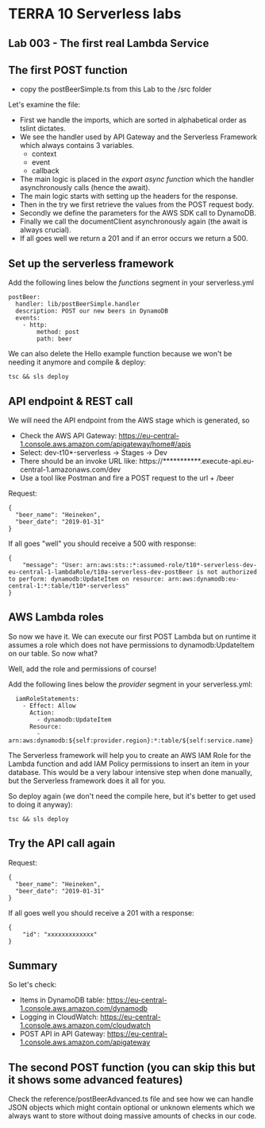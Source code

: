# TERRA 10 Serverless labs

## Lab 003 - The first real Lambda Service

## The first POST function
* copy the postBeerSimple.ts from this Lab to the /src folder

Let's examine the file:
* First we handle the imports, which are sorted in alphabetical order as tslint dictates.
* We see the handler used by API Gateway and the Serverless Framework which always contains 3 variables. 
    * context
    * event
    * callback  
* The main logic is placed in the _export async function_ which the handler asynchronously calls (hence the await).
* The main logic starts with setting up the headers for the response.
* Then in the try we first retrieve the values from the POST request body.
* Secondly we define the parameters for the AWS SDK call to DynamoDB.
* Finally we call the documentClient asynchronously again (the await is always crucial).
* If all goes well we return a 201 and if an error occurs we return a 500.

## Set up the serverless framework
Add the following lines below the _functions_ segment in your serverless.yml
``` 
postBeer:
  handler: lib/postBeerSimple.handler
  description: POST our new beers in DynamoDB
  events:
    - http:
        method: post
        path: beer
```

We can also delete the Hello example function because we won't be needing it anymore and compile & deploy:
``` 
tsc && sls deploy
```

## API endpoint & REST call
We will need the API endpoint from the AWS stage which is generated, so
* Check the AWS API Gateway: https://eu-central-1.console.aws.amazon.com/apigateway/home#/apis
* Select: dev-t10*-serverless -> Stages -> Dev
* There should be an invoke URL like: https://***********.execute-api.eu-central-1.amazonaws.com/dev
* Use a tool like Postman and fire a POST request to the url + /beer

Request:
``` 
{
  "beer_name": "Heineken",
  "beer_date": "2019-01-31"
}
```
If all goes "well" you should receive a 500 with response:
``` 
{
    "message": "User: arn:aws:sts::*:assumed-role/t10*-serverless-dev-eu-central-1-lambdaRole/t10a-serverless-dev-postBeer is not authorized to perform: dynamodb:UpdateItem on resource: arn:aws:dynamodb:eu-central-1:*:table/t10*-serverless"
}
```

## AWS Lambda roles
So now we have it. We can execute our first POST Lambda but on runtime it assumes a role which does not have permissions to dynamodb:UpdateItem on our table. So now what?

Well, add the role and permissions of course!

Add the following lines below the _provider_ segment in your serverless.yml:
``` 
  iamRoleStatements:
    - Effect: Allow
      Action:
        - dynamodb:UpdateItem
      Resource:
        - arn:aws:dynamodb:${self:provider.region}:*:table/${self:service.name}
```

The Serverless framework will help you to create an AWS IAM Role for the Lambda function and add IAM Policy permissions to insert an item in your database. This would be a very labour intensive step when done manually, but the Serverless framework does it all for you.

So deploy again (we don't need the compile here, but it's better to get used to doing it anyway):
``` 
tsc && sls deploy
```

## Try the API call again
Request:
``` 
{
  "beer_name": "Heineken",
  "beer_date": "2019-01-31"
}
```
If all goes well you should receive a 201 with a response:
``` 
{
    "id": "xxxxxxxxxxxxx"
}
```

## Summary
So let's check:
* Items in DynamoDB table: https://eu-central-1.console.aws.amazon.com/dynamodb
* Logging in CloudWatch: https://eu-central-1.console.aws.amazon.com/cloudwatch
* POST API in API Gateway: https://eu-central-1.console.aws.amazon.com/apigateway

## The second POST function (you can skip this but it shows some advanced features)
Check the reference/postBeerAdvanced.ts file and see how we can handle JSON objects which might contain optional or unknown elements which we always want to store without doing massive amounts of checks in our code.